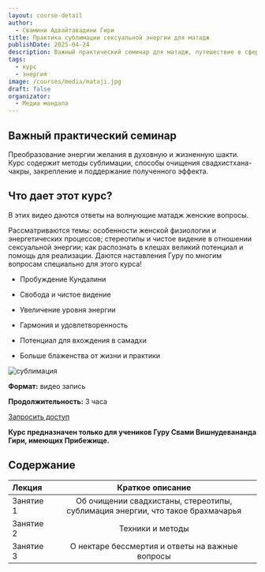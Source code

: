 ```yaml
---
layout: course-detail
author:
  - Свамини Адвайтавадини Гири
title: Практика сублимации сексуальной энергии для матадж
publishDate: 2025-04-24
description: Важный практический семинар для матадж, путешествие в сферы Кундалини Шакти
tags:
  - курс
  - энергия
image: /courses/media/mataji.jpg
draft: false
organizator:
  - Медиа мандала
---
```


## Важный практический семинар
Преобразование энергии желания в духовную и жизненную шакти. Курс содержит методы сублимации, способы очищения свадхистхана-чакры, закрепление и поддержание полученного эффекта.

## Что дает этот курс?
В этих видео даются ответы на волнующие матадж женские вопросы. 

Рассматриваются темы: особенности женской физиологии и энергетических процессов; стереотипы и чистое видение в отношении сексуальной энергии; как распознать в клешах великий потенциал и помощь для реализации. Даются наставления Гуру по многим вопросам специально для этого курса!

- Пробуждение Кундалини
    
- Свобода и чистое видение
    
- Увеличение уровня энергии
    
- Гармония и удовлетворенность
    
- Потенциал для вхождения в самадхи
    
- Больше блаженства от жизни и практики

![сублимация](sublim.jpg)

**Формат:** видео запись

**Продолжительность:** 3 часа

<div class="buy-link">

[Запросить доступ](https://t.me/media_mandala)
</div>

**Курс предназначен только для учеников Гуру Свами Вишнудевананда Гири, имеющих Прибежище.**
## Содержание
| Лекция    |                                  Краткое описание                                  |
| :-------- | :--------------------------------------------------------------------------------: |
| Занятие 1 | Об очищении свадхистаны, стереотипы, сублимация энергии, что такое брахмачарья<br> |
| Занятие 2 |                                  Техники и методы                                  |
| Занятие 3 |                  О нектаре бессмертия и ответы на важные вопросы                   |





